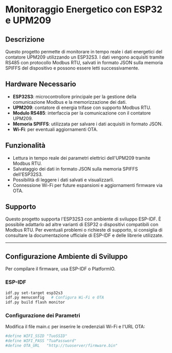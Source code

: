 # Monitoraggio Energetico con ESP32 e UPM209

## Descrizione

Questo progetto permette di monitorare in tempo reale i dati energetici del contatore UPM209 utilizzando un ESP32S3. I dati vengono acquisiti tramite RS485 con protocollo Modbus RTU, salvati in formato JSON sulla memoria SPIFFS del dispositivo e possono essere letti successivamente.

## Hardware Necessario

- **ESP32S3**: microcontrollore principale per la gestione della comunicazione Modbus e la memorizzazione dei dati.
- **UPM209**: contatore di energia trifase con supporto Modbus RTU.
- **Modulo RS485**: interfaccia per la comunicazione con il contatore UPM209.
- **Memoria SPIFFS**: utilizzata per salvare i dati acquisiti in formato JSON.
- **Wi-Fi**: per eventuali aggiornamenti OTA.

## Funzionalità

- Lettura in tempo reale dei parametri elettrici dell'UPM209 tramite Modbus RTU.
- Salvataggio dei dati in formato JSON sulla memoria SPIFFS dell'ESP32S3.
- Possibilità di leggere i dati salvati e visualizzarli.
- Connessione Wi-Fi per future espansioni e aggiornamenti firmware via OTA.

## Supporto

Questo progetto supporta l'ESP32S3 con ambiente di sviluppo ESP-IDF. È possibile adattarlo ad altre varianti di ESP32 o dispositivi compatibili con Modbus RTU. Per eventuali problemi o richieste di supporto, si consiglia di consultare la documentazione ufficiale di ESP-IDF e delle librerie utilizzate.

---

## Configurazione Ambiente di Sviluppo

Per compilare il firmware, usa ESP-IDF o PlatformIO.

### ESP-IDF

```bash
idf.py set-target esp32s3
idf.py menuconfig   # Configura Wi-Fi e OTA
idf.py build flash monitor
```
### Configurazione dei Parametri

Modifica il file main.c per inserire le credenziali Wi-Fi e l'URL OTA:
```bash
#define WIFI_SSID "TuoSSID"
#define WIFI_PASS "TuaPassword"
#define OTA_URL   "http://tuoserver/firmware.bin"
```
